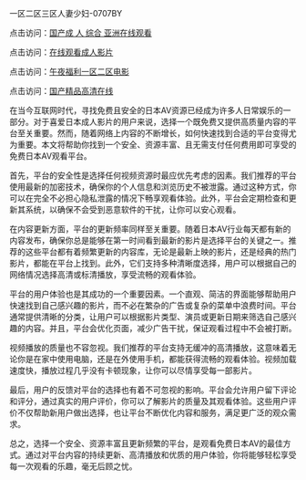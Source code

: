 一区二区三区人妻少妇-0707BY

点击访问：<a href="https://vassv.pages.dev/">国产成 人 综合 亚洲在线观看</a>

点击访问：<a href="https://gsd-agv.pages.dev/">在线观看成人影片</a>

点击访问：<a href="https://gda-c7m.pages.dev/">午夜福利一区二区电影</a>

点击访问：<a href="https://tfda.pages.dev/">国产精品高清在线</a>



在当今互联网时代，寻找免费且安全的日本AV资源已经成为许多人日常娱乐的一部分。对于喜爱日本成人影片的用户来说，选择一个既免费又提供高质量内容的平台至关重要。然而，随着网络上内容的不断增长，如何快速找到合适的平台变得尤为重要。本文将帮助你找到一个安全、资源丰富、且无需支付任何费用即可享受的免费日本AV观看平台。

首先，平台的安全性是选择任何视频资源时最应优先考虑的因素。我们推荐的平台使用最新的加密技术，确保你的个人信息和浏览历史不被泄露。通过这种方式，你可以在完全不必担心隐私泄露的情况下畅享观看体验。此外，平台会定期检查和更新其系统，以确保不会受到恶意软件的干扰，让你可以安心观看。

在内容更新方面，平台的更新频率同样至关重要。随着日本AV行业每天都有新的内容发布，确保你总是能够在第一时间看到最新的影片是选择平台的关键之一。推荐的这些平台都有着频繁更新的内容库，无论是最新上映的影片，还是经典的热门影片，都能在平台上找到。此外，它们支持多种清晰度选择，用户可以根据自己的网络情况选择高清或标清播放，享受流畅的观看体验。

平台的用户体验也是其成功的一个重要因素。一个直观、简洁的界面能够帮助用户快速找到自己感兴趣的影片，而不必在繁杂的广告或复杂的菜单中浪费时间。平台通常提供清晰的分类，让用户可以根据影片类型、演员或更新日期来筛选自己感兴趣的内容。并且，平台会优化页面，减少广告干扰，保证观看过程中不会被打断。

视频播放的质量也不容忽视。我们推荐的平台支持无缓冲的高清播放，这意味着无论你是在家中使用电脑，还是在外使用手机，都能获得流畅的观看体验。视频加载速度快，播放过程几乎没有卡顿现象，让你可以尽情享受每一部影片。

最后，用户的反馈对平台的选择也有着不可忽视的影响。平台会允许用户留下评论和评分，通过真实的用户评价，你可以了解影片的质量及其观看体验。这些用户评价不仅帮助新用户做出选择，也让平台不断优化内容和服务，满足更广泛的观众需求。

总之，选择一个安全、资源丰富且更新频繁的平台，是观看免费日本AV的最佳方式。通过对平台内容的持续更新、高清播放和优质的用户体验，你将能够轻松享受每一次观看的乐趣，毫无后顾之忧。


<span style="display:none;">[Canonical link]( https://github.com/dyd08552/544109 ）</span>
